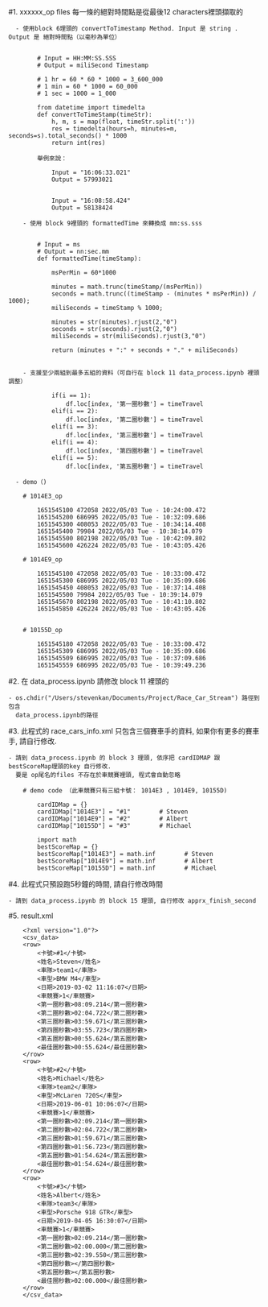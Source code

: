 



#1. xxxxxx_op files 每一條的絕對時間點是從最後12 characters裡頭擷取的


      - 使用block 6理頭的 convertToTimestamp Method. Input 是 string . Output 是 絕對時間點（以毫秒為單位）


            # Input = HH:MM:SS.SSS
            # Output = miliSecond Timestamp

            # 1 hr = 60 * 60 * 1000 = 3_600_000 
            # 1 min = 60 * 1000 = 60_000  
            # 1 sec = 1000 = 1_000  

            from datetime import timedelta
            def convertToTimeStamp(timeStr):
                h, m, s = map(float, timeStr.split(':'))
                res = timedelta(hours=h, minutes=m, seconds=s).total_seconds() * 1000
                return int(res)

            舉例來說：

                Input = "16:06:33.021"         
                Output = 57993021


                Input = "16:08:58.424"
                Output = 58138424

        - 使用 block 9裡頭的 formattedTime 來轉換成 mm:ss.sss


            # Input = ms
            # Output = nn:sec.mm
            def formattedTime(timeStamp):
                
                msPerMin = 60*1000

                minutes = math.trunc(timeStamp/(msPerMin))
                seconds = math.trunc((timeStamp - (minutes * msPerMin)) / 1000); 
                miliSeconds = timeStamp % 1000; 

                minutes = str(minutes).rjust(2,"0")
                seconds = str(seconds).rjust(2,"0")
                miliSeconds = str(miliSeconds).rjust(3,"0")
                        
                return (minutes + ":" + seconds + "." + miliSeconds)


        - 支援至少兩組到最多五組的資料（可自行在 block 11 data_process.ipynb 裡頭調整）

                if(i == 1):
                    df.loc[index, '第一圈秒數'] = timeTravel
                elif(i == 2):
                    df.loc[index, '第二圈秒數'] = timeTravel
                elif(i == 3):
                    df.loc[index, '第三圈秒數'] = timeTravel
                elif(i == 4):
                    df.loc[index, '第四圈秒數'] = timeTravel
                elif(i == 5):
                    df.loc[index, '第五圈秒數'] = timeTravel

      - demo（)

        # 1014E3_op

            1651545100 472058 2022/05/03 Tue - 10:24:00.472
            1651545200 686995 2022/05/03 Tue - 10:32:09.686
            1651545300 408053 2022/05/03 Tue - 10:34:14.408
            1651545400 79984 2022/05/03 Tue - 10:38:14.079
            1651545500 802198 2022/05/03 Tue - 10:42:09.802
            1651545600 426224 2022/05/03 Tue - 10:43:05.426

        # 1014E9_op

            1651545100 472058 2022/05/03 Tue - 10:33:00.472
            1651545300 686995 2022/05/03 Tue - 10:35:09.686
            1651545450 408053 2022/05/03 Tue - 10:37:14.408
            1651545500 79984 2022/05/03 Tue - 10:39:14.079
            1651545670 802198 2022/05/03 Tue - 10:41:10.802
            1651545850 426224 2022/05/03 Tue - 10:43:05.426


        # 10155D_op

            1651545180 472058 2022/05/03 Tue - 10:33:00.472
            1651545309 686995 2022/05/03 Tue - 10:35:09.686
            1651545509 686995 2022/05/03 Tue - 10:37:09.686
            1651545559 686995 2022/05/03 Tue - 10:39:49.236


#2. 在 data_process.ipynb 請修改 block 11 裡頭的

    - os.chdir("/Users/stevenkan/Documents/Project/Race_Car_Stream") 路徑到包含   
      data_process.ipynb的路徑



#3. 此程式的 race_cars_info.xml 只包含三個賽車手的資料, 如果你有更多的賽車手, 請自行修改.

    - 請到 data_process.ipynb 的 block 3 理頭, 依序把 cardIDMAP 跟 bestScoreMap理頭的key 自行修改. 
      要是 op尾名的files 不存在於車競賽裡頭, 程式會自動忽略

        # demo code （此車競賽只有三組卡號： 1014E3 , 1014E9, 10155D)

            cardIDMap = {}
            cardIDMap["1014E3"] = "#1"        # Steven
            cardIDMap["1014E9"] = "#2"        # Albert
            cardIDMap["10155D"] = "#3"        # Michael 

            import math
            bestScoreMap = {}
            bestScoreMap["1014E3"] = math.inf        # Steven
            bestScoreMap["1014E9"] = math.inf        # Albert
            bestScoreMap["10155D"] = math.inf        # Michael  


#4. 此程式只預設跑5秒鐘的時間, 請自行修改時間

    - 請到 data_process.ipynb 的 block 15 理頭, 自行修改 apprx_finish_second

    

#5. result.xml 


        <?xml version="1.0"?>
        <csv_data>
        <row>
            <卡號>#1</卡號>
            <姓名>Steven</姓名>
            <車隊>team1</車隊>
            <車型>BMW M4</車型>
            <日期>2019-03-02 11:16:07</日期>
            <車競賽>1</車競賽>
            <第一圈秒數>08:09.214</第一圈秒數>
            <第二圈秒數>02:04.722</第二圈秒數>
            <第三圈秒數>03:59.671</第三圈秒數>
            <第四圈秒數>03:55.723</第四圈秒數>
            <第五圈秒數>00:55.624</第五圈秒數>
            <最佳圈秒數>00:55.624</最佳圈秒數>
        </row>
        <row>
            <卡號>#2</卡號>
            <姓名>Michael</姓名>
            <車隊>team2</車隊>
            <車型>McLaren 720S</車型>
            <日期>2019-06-01 10:06:07</日期>
            <車競賽>1</車競賽>
            <第一圈秒數>02:09.214</第一圈秒數>
            <第二圈秒數>02:04.722</第二圈秒數>
            <第三圈秒數>01:59.671</第三圈秒數>
            <第四圈秒數>01:56.723</第四圈秒數>
            <第五圈秒數>01:54.624</第五圈秒數>
            <最佳圈秒數>01:54.624</最佳圈秒數>
        </row>
        <row>
            <卡號>#3</卡號>
            <姓名>Albert</姓名>
            <車隊>team3</車隊>
            <車型>Porsche 918 GTR</車型>
            <日期>2019-04-05 16:30:07</日期>
            <車競賽>1</車競賽>
            <第一圈秒數>02:09.214</第一圈秒數>
            <第二圈秒數>02:00.000</第二圈秒數>
            <第三圈秒數>02:39.550</第三圈秒數>
            <第四圈秒數></第四圈秒數>
            <第五圈秒數></第五圈秒數>
            <最佳圈秒數>02:00.000</最佳圈秒數>
        </row>
        </csv_data>
